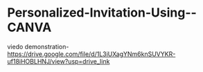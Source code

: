 # Personalized-Invitation-Using--CANVA

viedo demonstration-https://drive.google.com/file/d/1L3iUXagYNm6knSUVYKR-uf18iHOBLHNJ/view?usp=drive_link
